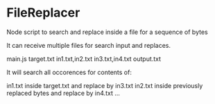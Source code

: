 # FileReplacer

Node script to search and replace inside a file for a sequence of bytes

It can receive multiple files for search input and replaces.

main.js target.txt in1.txt,in2.txt in3.txt,in4.txt output.txt

It will search all occorences for contents of:

in1.txt inside target.txt and replace by in3.txt
in2.txt inside previously replaced bytes and replace by in4.txt
...

